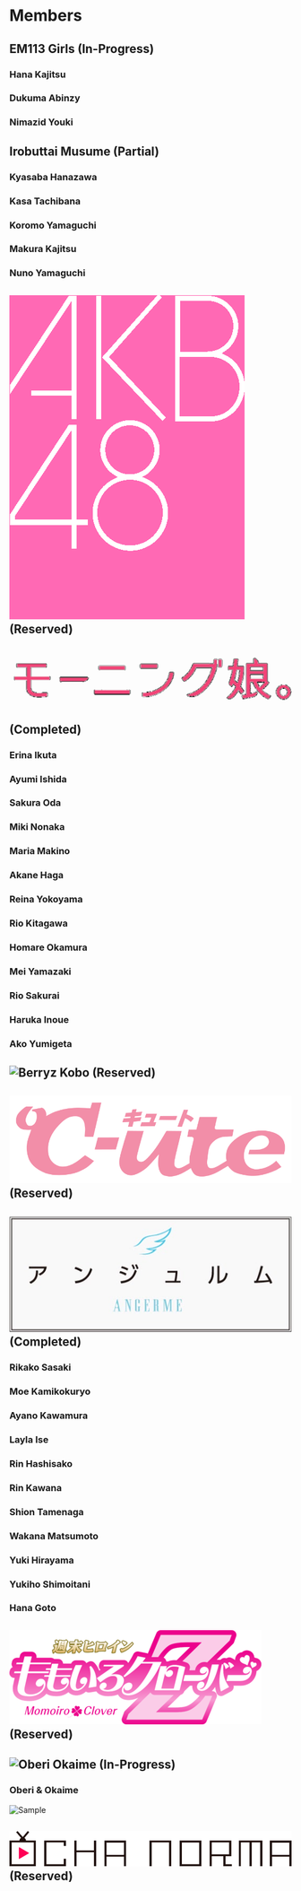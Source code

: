 # Members
## EM113 Girls (In-Progress)
### Hana Kajitsu
### Dukuma Abinzy
### Nimazid Youki
## Irobuttai Musume (Partial)
### Kyasaba Hanazawa
### Kasa Tachibana
### Koromo Yamaguchi
### Makura Kajitsu
### Nuno Yamaguchi
## ![AKB48](https://github.com/TG635-alt126xA/ExtendedMaster113/blob/main/AKB48_logo(pink).png) (Reserved)
## ![Momusu](https://github.com/TG635-alt126xA/ExtendedMaster113/blob/main/MorningMusumeLogo.png) (Completed)
### Erina Ikuta
### Ayumi Ishida
### Sakura Oda
### Miki Nonaka
### Maria Makino
### Akane Haga
### Reina Yokoyama
### Rio Kitagawa
### Homare Okamura
### Mei Yamazaki
### Rio Sakurai
### Haruka Inoue
### Ako Yumigeta
## ![Berryz Kobo](https://upload.wikimedia.org/wikipedia/fr/1/16/Logo_Berryz_Kobo.jpg) (Reserved)
## ![C-ute](https://github.com/TG635-alt126xA/ExtendedMaster113/blob/main/Cute.svg) (Reserved)
## ![S/mileage](https://github.com/TG635-alt126xA/ExtendedMaster113/blob/main/ANGERMElogo-katakana.png) (Completed)
### Rikako Sasaki
### Moe Kamikokuryo
### Ayano Kawamura
### Layla Ise
### Rin Hashisako
### Rin Kawana
### Shion Tamenaga
### Wakana Matsumoto
### Yuki Hirayama
### Yukiho Shimoitani
### Hana Goto
## ![Momoiro](https://github.com/TG635-alt126xA/ExtendedMaster113/blob/main/Momoiro_Clover_Z_logo.png) (Reserved)
## ![Oberi Okaime](https://github.com/user-attachments/assets/9b3cae2f-a386-449c-b2ac-42294ba76e65) (In-Progress)
### Oberi & Okaime
![Sample](https://images.deepai.org/art-image/13b9ce323c7641c2800aadf9c6613e73/oberi-pink-okaime-blue-in-j-pop-girl-69324e.jpg)
## ![OCHA NORMA](https://github.com/TG635-alt126xA/ExtendedMaster113/blob/main/OCHANORMALogo2022.png) (Reserved)
